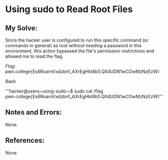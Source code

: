 # Using sudo to Read Root Files


## My Solve:
Since the hacker user is configured to run this specific command (or commands in general) as root without needing a password in this environment, this action bypassed the file's permission restrictions and allowed me to read the flag.

*Flag:* pwn.college{Es6RoarnVxdzbn1_AXrEgHkt8b5.QX4UDN1wCOwMzNzEzW}

Bash

'''hacker@users\~using-sudo:~$ sudo cat /flag                       
pwn.college{Es6RoarnVxdzbn1_AXrEgHkt8b5.QX4UDN1wCOwMzNzEzW}'''           


## Notes and Errors:
None.

## References:
None.
